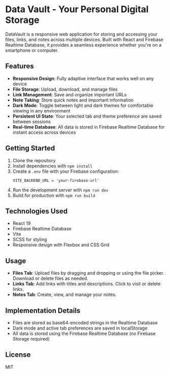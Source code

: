 # Data Vault - Your Personal Digital Storage

DataVault is a responsive web application for storing and accessing your files, links, and notes across multiple devices. Built with React and Firebase Realtime Database, it provides a seamless experience whether you're on a smartphone or computer.

## Features

- **Responsive Design**: Fully adaptive interface that works well on any device
- **File Storage**: Upload, download, and manage files 
- **Link Management**: Save and organize important URLs
- **Note Taking**: Store quick notes and important information
- **Dark Mode**: Toggle between light and dark themes for comfortable viewing in any environment
- **Persistent UI State**: Your selected tab and theme preference are saved between sessions
- **Real-time Database**: All data is stored in Firebase Realtime Database for instant access across devices

## Getting Started

1. Clone the repository
2. Install dependencies with `npm install`
3. Create a `.env` file with your Firebase configuration:
   ```
   VITE_BACKEND_URL = 'your-firebase-url'
   ```
4. Run the development server with `npm run dev`
5. Build for production with `npm run build`

## Technologies Used

- React 19
- Firebase Realtime Database
- Vite
- SCSS for styling
- Responsive design with Flexbox and CSS Grid

## Usage

- **Files Tab**: Upload files by dragging and dropping or using the file picker. Download or delete files as needed.
- **Links Tab**: Add links with titles and descriptions. Click to visit or delete links.
- **Notes Tab**: Create, view, and manage your notes.

## Implementation Details

- Files are stored as base64-encoded strings in the Realtime Database
- Dark mode and active tab preferences are saved in localStorage
- All data is stored using the Firebase Realtime Database (no Firebase Storage required)

## License

MIT

